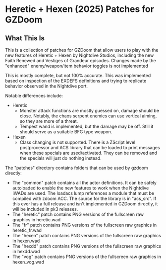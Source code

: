 # Heretic + Hexen (2025) Patches for GZDoom

## What This Is

This is a collection of patches for GZDoom that allow users to play with the new features of
Heretic + Hexen by Nightdive Studios, including the new Faith Renewed and Vestiges of Grandeur
episodes. Changes made by the "enhanced" enemy/weapon/item behavior toggles is not implemented

This is mostly complete, but not 100% accurate. This was implemented based on inspection of the
EXDEFS definitions and trying to replicate behavior observed in the Nightdive port.

Notable differences include:
- Heretic
  - Monster attack functions are mostly guessed on, damage should be close. Notably, the chaos
    serpent enemies can use vertical aiming, so they are more of a threat.
  - Tempest wand is implemented, but the damage may be off. Still it should serve as a suitable
    BFG type weapon.
- Hexen
  - Class changing is not supported. There is a ZScript level postprocessor and ACS library that can
    be loaded to print messages when these specials are used/activated. They can be removed and the
    specials will just do nothing instead.

The "patches" directory contains folders that can be used by gzdoom directly:
- The "common" patch contains all the actor definitions. It can be safely autoloaded to enable the
  new features to work when the Nightdive IWADs are used. The loadacs lump references a module that
  must be compiled with zdoom ACC. The source for the library is in "acs_src". If this ever has a full
  release and isn't implemented in GZDoom directly, it will be included in pk3 releases.
- The "heretic" patch contains PNG versions of the fullscreen raw graphics in heretic.wad
- The "fr" patch contains PNG versions of the fullscreen raw graphics in heretic_fr.wad
- The "hexen" patch contains PNG versions of the fullscreen raw graphics in hexen.wad
- The "hexdd" patch contains PNG versions of the fullscreen raw graphics in hexdd.wad
- The "vog" patch contains PNG versions of the fullscreen raw graphics in hexen_vog.wad
